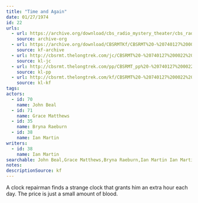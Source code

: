 ```yaml
---
title: "Time and Again"
date: 01/27/1974
id: 22
urls: 
  - url: https://archive.org/download/cbs_radio_mystery_theater/cbs_radio_mystery_theater-0001-0050.zip/cbs_radio_mystery_theater-0001-0050%2Fcbsrmt_0022_time_and_time_again.mp3
    source: archive-org
  - url: https://archive.org/download/CBSRMTKf/CBSRMT%20-%20740127%200022%20Time%20And%20Again_kf.mp3
    source: kf-archive
  - url: http://cbsrmt.thelongtrek.com/jc/CBSRMT%20-%20740127%200022%20Time%20And%20Again%20vbr%20noise%20na_jc.mp3
    source: kl-jc
  - url: http://cbsrmt.thelongtrek.com/pp/CBSRMT_pp%20-%20740127%200022%20Time%20and%20Again.mp3
    source: kl-pp
  - url: http://cbsrmt.thelongtrek.com/kf/CBSRMT%20-%20740127%200022%20Time%20And%20Again_kf.mp3
    source: kl-kf
tags: 
actors:  
  - id: 70
    name: John Beal  
  - id: 71
    name: Grace Matthews  
  - id: 35
    name: Bryna Raeburn  
  - id: 38
    name: Ian Martin
writers:  
  - id: 38
    name: Ian Martin
searchable: John Beal,Grace Matthews,Bryna Raeburn,Ian Martin Ian Martin
notes: 
descriptionSource: kf
---
```

A clock repairman finds a strange clock that grants him an extra hour each day. The price is just a small amount of blood.